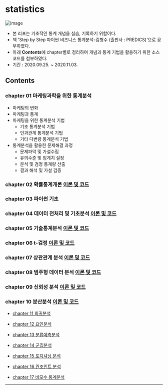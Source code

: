 # statistics
![image](https://user-images.githubusercontent.com/67505208/95998342-bb367880-0e6f-11eb-938c-606c1e2a9bd0.png)
- 본 리포는 기초적인 통계 개념을 실습, 기록하기 위함이다.
- 책 'Step by Step 파이썬 비즈니스 통계분석-김형수 (출판사 : PREDICS)'으로 공부하였다.
- 아래 **Contents**에 chapter별로 정리하여 개념과 통계 기법을 활용하기 위한 소스 코드를 첨부하였다.
- 기간 : 2020.09.25. ~ 2020.11.03.
## Contents
### chapter 01 마케팅과학을 위한 통계분석
- 마케팅의 변화
- 마케팅과 통계
- 마케팅을 위한 통계분석 기법
  - 기초 통계분석 기법
  - 인과관계 통계분석 기법
  - 기타 다변량 통계분석 기법
- 통계분석을 활용한 문제해결 과정
  - 문제파악 및 가설수립
  - 유의수준 및 임계치 설정
  - 분석 및 검정 통계량 산출
  - 결과 해석 및 가설 검증
### chapter 02 확률통계개론 [이론 및 코드](https://github.com/OH1107/self_study/blob/master/statistics/training/2%EC%9E%A5_%ED%99%95%EB%A5%A0%ED%86%B5%EA%B3%84%EA%B0%9C%EB%A1%A0.ipynb)

### chapter 03 파이썬 기초

### chapter 04 데이터 전처리 및 기초분석 [이론 및 코드](https://github.com/OH1107/self_study/blob/master/statistics/training/4%EC%9E%A5_%EB%8D%B0%EC%9D%B4%ED%84%B0_%EC%A0%84%EC%B2%98%EB%A6%AC_%EB%B0%8F_%EA%B8%B0%EC%B4%88%EB%B6%84%EC%84%9D.ipynb)

### chapter 05 기술통계분석 [이론 및 코드](https://github.com/OH1107/self_study/blob/master/statistics/training/5%EC%9E%A5_%EA%B8%B0%EC%88%A0%ED%86%B5%EA%B3%84%EB%B6%84%EC%84%9D.ipynb)

### chapter 06 t-검정 [이론 및 코드](https://github.com/OH1107/self_study/blob/master/statistics/training/6%EC%9E%A5_t_%EA%B2%80%EC%A0%95.ipynb)

### chapter 07 상관관계 분석 [이론 및 코드](https://github.com/OH1107/self_study/blob/master/statistics/training/7%EC%9E%A5_%EC%83%81%EA%B4%80%EA%B4%80%EA%B3%84_%EB%B6%84%EC%84%9D.ipynb)

### chapter 08 범주형 데이터 분석 [이론 및 코드](https://github.com/OH1107/self_study/blob/master/statistics/training/8%EC%9E%A5_%EB%B2%94%EC%A3%BC%ED%98%95_%EB%8D%B0%EC%9D%B4%ED%84%B0_%EB%B6%84%EC%84%9D.ipynb)

### chapter 09 신뢰성 분석 [이론 및 코드](https://github.com/OH1107/self_study/blob/master/statistics/training/9%EC%9E%A5_%EC%8B%A0%EB%A2%B0%EC%84%B1%EB%B6%84%EC%84%9D.ipynb)

### chapter 10 분산분석 [이론 및 코드](https://github.com/OH1107/self_study/blob/master/statistics/training/10%EC%9E%A5_%EB%B6%84%EC%82%B0%EB%B6%84%EC%84%9D.ipynb)

- [chapter 11 회귀분석](https://github.com/OH1107/self_study/blob/master/statistics/training/11%EC%9E%A5_%ED%9A%8C%EA%B7%80%EB%B6%84%EC%84%9D.ipynb)

- [chapter 12 요인분석](https://github.com/OH1107/self_study/blob/master/statistics/training/12%EC%9E%A5_%EC%9A%94%EC%9D%B8%EB%B6%84%EC%84%9D.ipynb)

- [chapter 13 분류예측분석](https://github.com/OH1107/self_study/blob/master/statistics/training/13%EC%9E%A5_%EB%B6%84%EB%A5%98%EC%98%88%EC%B8%A1%EB%B6%84%EC%84%9D.ipynb)

- [chapter 14 군집분석](https://github.com/OH1107/self_study/blob/master/statistics/training/14%EC%9E%A5_%EA%B5%B0%EC%A7%91%EB%B6%84%EC%84%9D_%EC%88%98%EC%A0%95.ipynb)

- [chapter 15 포지셔닝 분석](https://github.com/OH1107/self_study/blob/master/statistics/training/15%EC%9E%A5_%ED%8F%AC%EC%A7%80%EC%85%94%EB%8B%9D%EB%B6%84%EC%84%9D.ipynb)

- [chapter 16 컨조인트 분석](https://github.com/OH1107/self_study/blob/master/statistics/training/16%EC%9E%A5_%EC%BB%A8%EC%A1%B0%EC%9D%B8%ED%8A%B8%EB%B6%84%EC%84%9D_%EC%88%98%EC%A0%95.ipynb)

- [chapter 17 비모수 통계분석](https://github.com/OH1107/self_study/blob/master/statistics/training/17%EC%9E%A5_%EB%B9%84%EB%AA%A8%EC%88%98_%ED%86%B5%EA%B3%84%EB%B6%84%EC%84%9D_%EC%88%98%EC%A0%95.ipynb)

---
